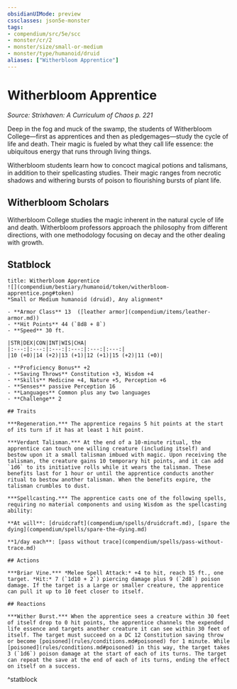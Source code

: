 ```yaml
---
obsidianUIMode: preview
cssclasses: json5e-monster
tags:
- compendium/src/5e/scc
- monster/cr/2
- monster/size/small-or-medium
- monster/type/humanoid/druid
aliases: ["Witherbloom Apprentice"]
---
```

# Witherbloom Apprentice
*Source: Strixhaven: A Curriculum of Chaos p. 221*  

Deep in the fog and muck of the swamp, the students of Witherbloom College—first as apprentices and then as pledgemages—study the cycle of life and death. Their magic is fueled by what they call life essence: the ubiquitous energy that runs through living things.

Witherbloom students learn how to concoct magical potions and talismans, in addition to their spellcasting studies. Their magic ranges from necrotic shadows and withering bursts of poison to flourishing bursts of plant life.

## Witherbloom Scholars

Witherbloom College studies the magic inherent in the natural cycle of life and death. Witherbloom professors approach the philosophy from different directions, with one methodology focusing on decay and the other dealing with growth.

## Statblock

```ad-statblock
title: Witherbloom Apprentice
![](compendium/bestiary/humanoid/token/witherbloom-apprentice.png#token)
*Small or Medium humanoid (druid), Any alignment*

- **Armor Class** 13  ([leather armor](compendium/items/leather-armor.md))
- **Hit Points** 44 (`8d8 + 8`)
- **Speed** 30 ft.

|STR|DEX|CON|INT|WIS|CHA|
|:---:|:---:|:---:|:---:|:---:|:---:|
|10 (+0)|14 (+2)|13 (+1)|12 (+1)|15 (+2)|11 (+0)|

- **Proficiency Bonus** +2
- **Saving Throws** Constitution +3, Wisdom +4
- **Skills** Medicine +4, Nature +5, Perception +6
- **Senses** passive Perception 16
- **Languages** Common plus any two languages
- **Challenge** 2

## Traits

***Regeneration.*** The apprentice regains 5 hit points at the start of its turn if it has at least 1 hit point.

***Verdant Talisman.*** At the end of a 10-minute ritual, the apprentice can touch one willing creature (including itself) and bestow upon it a small talisman imbued with magic. Upon receiving the talisman, the creature gains 10 temporary hit points, and it can add `1d6` to its initiative rolls while it wears the talisman. These benefits last for 1 hour or until the apprentice conducts another ritual to bestow another talisman. When the benefits expire, the talisman crumbles to dust.

***Spellcasting.*** The apprentice casts one of the following spells, requiring no material components and using Wisdom as the spellcasting ability:

**At will**: [druidcraft](compendium/spells/druidcraft.md), [spare the dying](compendium/spells/spare-the-dying.md)

**1/day each**: [pass without trace](compendium/spells/pass-without-trace.md)

## Actions

***Briar Vine.*** *Melee Spell Attack:* +4 to hit, reach 15 ft., one target. *Hit:* 7 (`1d10 + 2`) piercing damage plus 9 (`2d8`) poison damage. If the target is a Large or smaller creature, the apprentice can pull it up to 10 feet closer to itself.

## Reactions

***Wither Burst.*** When the apprentice sees a creature within 30 feet of itself drop to 0 hit points, the apprentice channels the expended life essence and targets another creature it can see within 30 feet of itself. The target must succeed on a DC 12 Constitution saving throw or become [poisoned](rules/conditions.md#poisoned) for 1 minute. While [poisoned](rules/conditions.md#poisoned) in this way, the target takes 3 (`1d6`) poison damage at the start of each of its turns. The target can repeat the save at the end of each of its turns, ending the effect on itself on a success.
```
^statblock